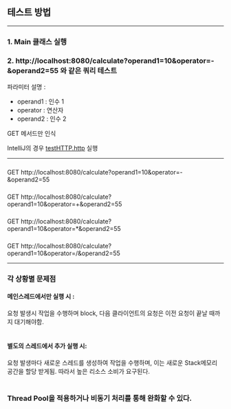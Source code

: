 ## 테스트 방법 ###

***

### 1. Main 클래스 실행

### 2.  http://localhost:8080/calculate?operand1=10&operator=-&operand2=55  와 같은 쿼리 테스트



파라미터 설명 :
- operand1 : 인수 1
- operator : 연산자
- operand2 : 인수 2

GET 메서드만 인식


IntelliJ의 경우 [testHTTP.http](testHTTP.http) 실행

***
###
GET http://localhost:8080/calculate?operand1=10&operator=-&operand2=55

###
GET http://localhost:8080/calculate?operand1=10&operator=+&operand2=55

###
GET http://localhost:8080/calculate?operand1=10&operator=*&operand2=55

###
GET http://localhost:8080/calculate?operand1=10&operator=/&operand2=55
***


### 각 상황별 문제점
#### 메인스레드에서만 실행 시 :
요청 발생시 작업을 수행하며 block, 다음 클라이언트의 요청은 이전 요청이 끝날 때까지 대기해야함.
<br><br>
#### 별도의 스레드에서 추가 실행 시:
요청 발생마다 새로운 스레드를 생성하여 작업을 수행하며, 이는 새로운 Stack메모리 공간을 할당 받게됨. 따라서 높은 리소스 소비가 요구된다.
<br><br>

### Thread Pool을 적용하거나 비동기 처리를 통해 완화할 수 있다.